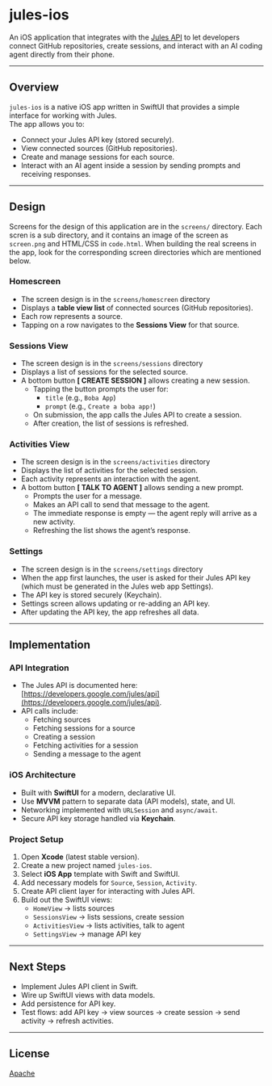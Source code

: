 # jules-ios

An iOS application that integrates with the [Jules API](https://developers.google.com/jules/api) to let developers connect GitHub repositories, create sessions, and interact with an AI coding agent directly from their phone.

---

## Overview

`jules-ios` is a native iOS app written in SwiftUI that provides a simple interface for working with Jules.  
The app allows you to:

- Connect your Jules API key (stored securely).
- View connected sources (GitHub repositories).
- Create and manage sessions for each source.
- Interact with an AI agent inside a session by sending prompts and receiving responses.

---

## Design

Screens for the design of this application are in the `screens/` directory. Each scren is a sub directory, and it contains an image of the screen as `screen.png` and HTML/CSS in `code.html`. When building the real screens in the app, look for the corresponding screen directories which are mentioned below.

### Homescreen
- The screen design is in the `screens/homescreen` directory
- Displays a **table view list** of connected sources (GitHub repositories).
- Each row represents a source.
- Tapping on a row navigates to the **Sessions View** for that source.

### Sessions View
- The screen design is in the `screens/sessions` directory
- Displays a list of sessions for the selected source.
- A bottom button **[ CREATE SESSION ]** allows creating a new session.
  - Tapping the button prompts the user for:
    - `title` (e.g., `Boba App`)
    - `prompt` (e.g., `Create a boba app!`)
  - On submission, the app calls the Jules API to create a session.
  - After creation, the list of sessions is refreshed.

### Activities View
- The screen design is in the `screens/activities` directory
- Displays the list of activities for the selected session.
- Each activity represents an interaction with the agent.
- A bottom button **[ TALK TO AGENT ]** allows sending a new prompt.
  - Prompts the user for a message.
  - Makes an API call to send that message to the agent.
  - The immediate response is empty — the agent reply will arrive as a new activity.
  - Refreshing the list shows the agent’s response.

### Settings
- The screen design is in the `screens/settings` directory
- When the app first launches, the user is asked for their Jules API key (which must be generated in the Jules web app Settings).
- The API key is stored securely (Keychain).
- Settings screen allows updating or re-adding an API key.
- After updating the API key, the app refreshes all data.

---

## Implementation

### API Integration
- The Jules API is documented here: [https://developers.google.com/jules/api](https://developers.google.com/jules/api).
- API calls include:
  - Fetching sources
  - Fetching sessions for a source
  - Creating a session
  - Fetching activities for a session
  - Sending a message to the agent

### iOS Architecture
- Built with **SwiftUI** for a modern, declarative UI.
- Use **MVVM** pattern to separate data (API models), state, and UI.
- Networking implemented with `URLSession` and `async/await`.
- Secure API key storage handled via **Keychain**.

### Project Setup
1. Open **Xcode** (latest stable version).
2. Create a new project named `jules-ios`.
3. Select **iOS App** template with Swift and SwiftUI.
4. Add necessary models for `Source`, `Session`, `Activity`.
5. Create API client layer for interacting with Jules API.
6. Build out the SwiftUI views:
   - `HomeView` → lists sources
   - `SessionsView` → lists sessions, create session
   - `ActivitiesView` → lists activities, talk to agent
   - `SettingsView` → manage API key

---

## Next Steps
- Implement Jules API client in Swift.
- Wire up SwiftUI views with data models.
- Add persistence for API key.
- Test flows: add API key → view sources → create session → send activity → refresh activities.

---

## License
[Apache](LICENSE)